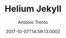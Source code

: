 ---
title: Helium Jekyll
github: 'https://github.com/heliumjk/heliumjk.github.io'
demo: 'https://heliumjk.github.io/'
author: Antonio Trento
ssg:
  - Jekyll
cms:
  - No Cms
date: 2017-10-07T14:59:13.000Z
github_branch: master
description: Bootstrap 4 responsive Jekyll Theme.
stale: true
---